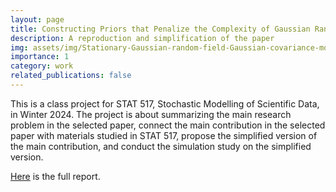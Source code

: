 ```yaml
---
layout: page
title: Constructing Priors that Penalize the Complexity of Gaussian Random Fields
description: A reproduction and simplification of the paper
img: assets/img/Stationary-Gaussian-random-field-Gaussian-covariance-model.png
importance: 1
category: work
related_publications: false
---
```


This is a class project for STAT 517, Stochastic Modelling of Scientific Data, in Winter 2024. The project is about summarizing the main research problem in the selected paper, connect the main contribution in the selected paper with materials studied in STAT 517, propose the
simplified version of the main contribution, and conduct the simulation study on the simplified version. 

[Here](/assets/pdf/STAT_517_Winter_2024_Final_Project.pdf) is the full report.